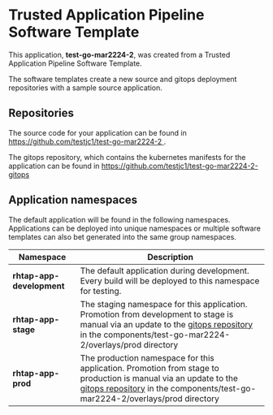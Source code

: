 # Trusted Application Pipeline Software Template

This application, **test-go-mar2224-2**, was created from a Trusted Application Pipeline Software Template.

The software templates create a new source and gitops deployment repositories with a sample source application. 

## Repositories

The source code for your application can be found in [https://github.com/testjc1/test-go-mar2224-2 ](https://github.com/testjc1/test-go-mar2224-2 ).
 
The gitops repository, which contains the kubernetes manifests for the application can be found in 
[https://github.com/testjc1/test-go-mar2224-2-gitops ](https://github.com/testjc1/test-go-mar2224-2-gitops ) 

## Application namespaces 

The default application will be found in the following namespaces. Applications can be deployed into unique namespaces or multiple software templates can also bet generated into the same group namespaces.  

|  Namespace   |  Description   |  
| -------- | -------- |   
| **rhtap-app-development** | The default application during development. Every build will be deployed to this namespace for testing. | 
| **rhtap-app-stage** | The staging namespace for this application. Promotion from development to stage is manual via an update to the [gitops repository](https://github.com/testjc1/test-go-mar2224-2-gitops ) in the components/test-go-mar2224-2/overlays/prod directory |  
| **rhtap-app-prod** | The production namespace for this application. Promotion from stage to production is manual via an update to the [gitops repository](https://github.com/testjc1/test-go-mar2224-2-gitops ) in the components/test-go-mar2224-2/overlays/prod directory | 